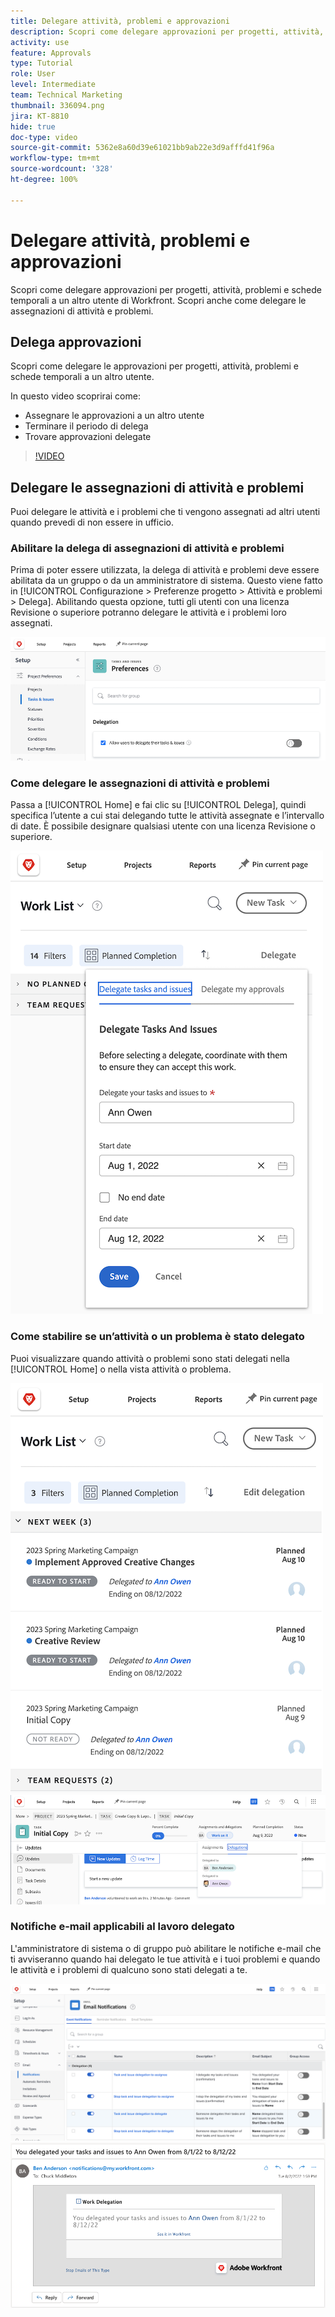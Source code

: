 ```yaml
---
title: Delegare attività, problemi e approvazioni
description: Scopri come delegare approvazioni per progetti, attività, problemi e schede temporali a un altro utente di Workfront. Scopri anche come delegare le assegnazioni di attività e problemi.
activity: use
feature: Approvals
type: Tutorial
role: User
level: Intermediate
team: Technical Marketing
thumbnail: 336094.png
jira: KT-8810
hide: true
doc-type: video
source-git-commit: 5362e8a60d39e61021bb9ab22e3d9afffd41f96a
workflow-type: tm+mt
source-wordcount: '328'
ht-degree: 100%

---
```


# Delegare attività, problemi e approvazioni

Scopri come delegare approvazioni per progetti, attività, problemi e schede temporali a un altro utente di Workfront. Scopri anche come delegare le assegnazioni di attività e problemi.

## Delega approvazioni

Scopri come delegare le approvazioni per progetti, attività, problemi e schede temporali a un altro utente.

In questo video scoprirai come:

* Assegnare le approvazioni a un altro utente
* Terminare il periodo di delega
* Trovare approvazioni delegate

>[!VIDEO](https://video.tv.adobe.com/v/336094/?quality=12&learn=on)

<!---
learn more URLS
Delegate approval request
--->

## Delegare le assegnazioni di attività e problemi

Puoi delegare le attività e i problemi che ti vengono assegnati ad altri utenti quando prevedi di non essere in ufficio.

### Abilitare la delega di assegnazioni di attività e problemi

Prima di poter essere utilizzata, la delega di attività e problemi deve essere abilitata da un gruppo o da un amministratore di sistema. Questo viene fatto in [!UICONTROL Configurazione > Preferenze progetto > Attività e problemi > Delega]. Abilitando questa opzione, tutti gli utenti con una licenza Revisione o superiore potranno delegare le attività e i problemi loro assegnati.

![Schermata che mostra le preferenze di [!UICONTROL Configurazione] per la delega](assets/delegation-1.png)

### Come delegare le assegnazioni di attività e problemi

Passa a [!UICONTROL Home] e fai clic su [!UICONTROL Delega], quindi specifica l’utente a cui stai delegando tutte le attività assegnate e l’intervallo di date. È possibile designare qualsiasi utente con una licenza Revisione o superiore.

![Schermata che mostra la scheda Delega nella [!UICONTROL Home]](assets/delegation-2.png)

### Come stabilire se un’attività o un problema è stato delegato

Puoi visualizzare quando attività o problemi sono stati delegati nella [!UICONTROL Home] o nella vista attività o problema.

![Schermata che mostra l’assegnazione dell’attività delegata nella [!UICONTROL Home]](assets/delegation-4.png)
![Schermata che mostra l’assegnazione dell’attività delegata nella vista attività](assets/delegation-3.png)

### Notifiche e-mail applicabili al lavoro delegato

L&#39;amministratore di sistema o di gruppo può abilitare le notifiche e-mail che ti avviseranno quando hai delegato le tue attività e i tuoi problemi e quando le attività e i problemi di qualcuno sono stati delegati a te.

![Schermata che mostra la [!UICONTROL Configurazione] delle opzioni di notifica e-mail per la delega](assets/delegation-5.png)
![Schermata che mostra un’e-mail di delega del lavoro](assets/delegation-6.png)
